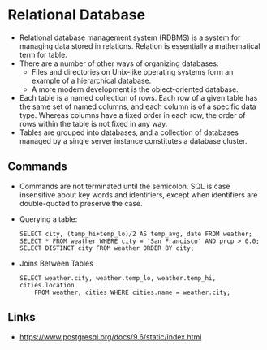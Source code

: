  # Relational Database
  - Relational database management system (RDBMS) is a system for managing data stored in relations. Relation is essentially a mathematical term for table.
  - There are a number of other ways of organizing databases. 
    - Files and directories on Unix-like operating systems form an example of a hierarchical database. 
    - A more modern development is the object-oriented database.
  - Each table is a named collection of rows. Each row of a given table has the same set of named columns, and each column is of a specific data type. Whereas columns have a fixed order in each row, the order of rows within the table is not fixed in any way.
  - Tables are grouped into databases, and a collection of databases managed by a single server instance constitutes a database cluster.

## Commands
  - Commands are not terminated until the semicolon. SQL is case insensitive about key words and identifiers, except when identifiers are double-quoted to preserve the case.
  - Querying a table: 

     ```
     SELECT city, (temp_hi+temp_lo)/2 AS temp_avg, date FROM weather;
     SELECT * FROM weather WHERE city = 'San Francisco' AND prcp > 0.0;
     SELECT DISTINCT city FROM weather ORDER BY city;
     ```
  - Joins Between Tables
        
     ```
     SELECT weather.city, weather.temp_lo, weather.temp_hi, cities.location
         FROM weather, cities WHERE cities.name = weather.city;
     ```

## Links 
  - https://www.postgresql.org/docs/9.6/static/index.html


